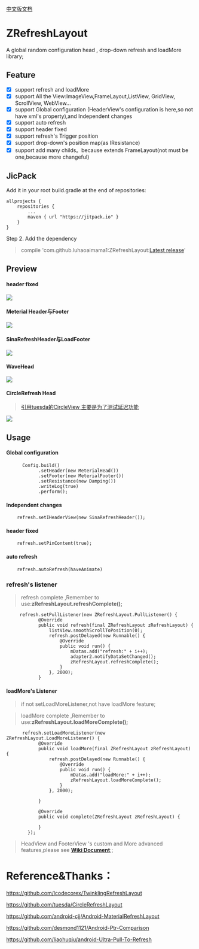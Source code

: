 
[中文版文档](README-cn.md)

# ZRefreshLayout

A global random configuration head , drop-down refresh and  loadMore library;

## Feature
- [x] support refresh and  loadMore
- [x] support All the View:ImageView,FrameLayout,ListView, GridView, ScrollView, WebView...
- [x] support Global configuration (HeaderView's configuration is here,so not have xml's property),and Independent changes
- [x] support auto refresh
- [x] support header fixed
- [x] support refresh's Trigger position
- [x] support drop-down's position map(as IResistance)
- [x] support add many childs。because extends FrameLayout(not must be one,because more changeful)

## JicPack
Add it in your root build.gradle at the end of repositories:
```
allprojects {
    repositories {
        ...
        maven { url "https://jitpack.io" }
    }
}
```
Step 2. Add the dependency

> compile 'com.github.luhaoaimama1:ZRefreshLayout:[Latest release](https://github.com/luhaoaimama1/ZRefreshLayout/releases)'
    

## Preview

####  header fixed
![](https://ww4.sinaimg.cn/large/006tKfTcly1fbtqosupizg307i0dcb29.gif)

#### Meterial Header与Footer
![](https://ww4.sinaimg.cn/large/006tKfTcly1fbtqsrspgjg307i0dc4bx.gif)

#### SinaRefreshHeader与LoadFooter
![](https://ww3.sinaimg.cn/large/006tKfTcly1fbtqt3ghb1g307i0dch1l.gif)

#### WaveHead
![](https://ww3.sinaimg.cn/large/006tKfTcly1fbtqtb17leg307i0dcn8w.gif)

#### CircleRefresh Head
>[引用tuesda的CircleView 主要是为了测试延迟功能](https://github.com/tuesda/CircleRefreshLayout)

![](https://ww3.sinaimg.cn/large/006tKfTcly1fbtqq5dl7vg307i0dc48d.gif)

## Usage

#### Global configuration

```
      Config.build()
            .setHeader(new MeterialHead())
            .setFooter(new MeterialFooter())
            .setResistance(new Damping())
            .writeLog(true)
            .perform();
```
#### Independent changes

```
    refresh.setIHeaderView(new SinaRefreshHeader());
```

#### header fixed

```
    refresh.setPinContent(true);
```

#### auto refresh

```
    refresh.autoRefresh(haveAnimate)
```

### refresh's listener
> refresh complete ,Remember to use:**zRefreshLayout.refreshComplete();**

```
     refresh.setPullListener(new ZRefreshLayout.PullListener() {
            @Override
            public void refresh(final ZRefreshLayout zRefreshLayout) {
                listView.smoothScrollToPosition(0);
                refresh.postDelayed(new Runnable() {
                    @Override
                    public void run() {
                        mDatas.add("refresh:" + i++);
                        adapter2.notifyDataSetChanged();
                        zRefreshLayout.refreshComplete();
                    }
                }, 2000);
            }

```

#### loadMore's Listener
> if not setLoadMoreListener,not have loadMore feature;

> loadMore complete ,Remember to use:**zRefreshLayout.loadMoreComplete();**

```
      refresh.setLoadMoreListener(new ZRefreshLayout.LoadMoreListener() {
            @Override
            public void loadMore(final ZRefreshLayout zRefreshLayout) {
                refresh.postDelayed(new Runnable() {
                    @Override
                    public void run() {
                        mDatas.add("loadMore:" + i++);
                        zRefreshLayout.loadMoreComplete();
                    }
                }, 2000);

            }

            @Override
            public void complete(ZRefreshLayout zRefreshLayout) {

            }
        });
```

> HeadView and FooterView 's custom and More advanced features,please see [**Wiki Document**](https://github.com/luhaoaimama1/ZRefreshLayout/wiki);;

# Reference&Thanks：

https://github.com/lcodecorex/TwinklingRefreshLayout

https://github.com/tuesda/CircleRefreshLayout

https://github.com/android-cjj/Android-MaterialRefreshLayout

https://github.com/desmond1121/Android-Ptr-Comparison

https://github.com/liaohuqiu/android-Ultra-Pull-To-Refresh
